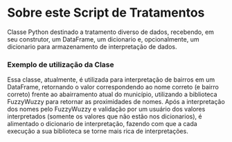 <img src="https://dados.mogidascruzes.sp.gov.br/uploads/group/2023-03-03-142612.332110Captura-de-tela-2023-03-02-082822.png" alt="Codata logo" width="200" style="clip-path: polygon(54% 12%, 83% 31%, 83% 67%, 54% 86%, 23% 67%, 23% 31%);"/>

# Sobre este Script de Tratamentos
Classe Python destinado a tratamento diverso de dados, recebendo, em seu construtor, um DataFrame, um dicionario e, opcionalmente, um dicionario para armazenamento de interpretação de dados.

### Exemplo de utilização da Clase
Essa classe, atualmente, é utilizada para interpretação de bairros em um DataFrame, retornando o valor correspondendo ao nome correto (e bairro correto) frente ao abairramento atual do município, utilizando a biblioteca FuzzyWuzzy para retornar as proximidades de nomes.
Após a interpretação dos nomes pelo FuzzyWuzzy e validação por um usuário dos valores interpretados (somente os valores que não estão nos dicionarios), é alimentado o dicionario de interpretação, fazendo com que a cada execução a sua biblioteca se torne mais rica de interpretações.